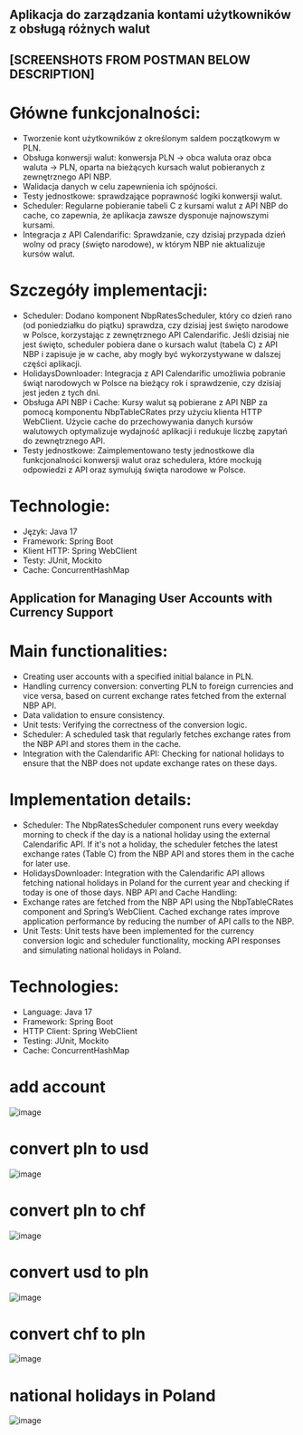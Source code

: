 ## Aplikacja do zarządzania kontami użytkowników z obsługą różnych walut

## [SCREENSHOTS FROM POSTMAN BELOW DESCRIPTION]

# Główne funkcjonalności:
- Tworzenie kont użytkowników z określonym saldem początkowym w PLN.
- Obsługa konwersji walut: konwersja PLN -> obca waluta oraz obca waluta -> PLN, oparta na bieżących kursach walut pobieranych z zewnętrznego API NBP.
- Walidacja danych w celu zapewnienia ich spójności.
- Testy jednostkowe: sprawdzające poprawność logiki konwersji walut.
- Scheduler: Regularne pobieranie tabeli C z kursami walut z API NBP do cache, co zapewnia, że aplikacja zawsze dysponuje najnowszymi kursami.
- Integracja z API Calendarific: Sprawdzanie, czy dzisiaj przypada dzień wolny od pracy (święto narodowe), w którym NBP nie aktualizuje kursów walut.

# Szczegóły implementacji:
- Scheduler: Dodano komponent NbpRatesScheduler, który co dzień rano (od poniedziałku do piątku) sprawdza, czy dzisiaj jest święto narodowe w Polsce, korzystając z zewnętrznego API Calendarific.
Jeśli dzisiaj nie jest święto, scheduler pobiera dane o kursach walut (tabela C) z API NBP i zapisuje je w cache, aby mogły być wykorzystywane w dalszej części aplikacji.
- HolidaysDownloader: Integracja z API Calendarific umożliwia pobranie świąt narodowych w Polsce na bieżący rok i sprawdzenie, czy dzisiaj jest jeden z tych dni.
- Obsługa API NBP i Cache: Kursy walut są pobierane z API NBP za pomocą komponentu NbpTableCRates przy użyciu klienta HTTP WebClient.
Użycie cache do przechowywania danych kursów walutowych optymalizuje wydajność aplikacji i redukuje liczbę zapytań do zewnętrznego API.
- Testy jednostkowe: Zaimplementowano testy jednostkowe dla funkcjonalności konwersji walut oraz schedulera, które mockują odpowiedzi z API oraz symulują święta narodowe w Polsce.

# Technologie:
- Język: Java 17
- Framework: Spring Boot
- Klient HTTP: Spring WebClient
- Testy: JUnit, Mockito
- Cache: ConcurrentHashMap
  
## Application for Managing User Accounts with Currency Support

# Main functionalities:
- Creating user accounts with a specified initial balance in PLN.
- Handling currency conversion: converting PLN to foreign currencies and vice versa, based on current exchange rates fetched from the external NBP API.
- Data validation to ensure consistency.
- Unit tests: Verifying the correctness of the conversion logic.
- Scheduler: A scheduled task that regularly fetches exchange rates from the NBP API and stores them in the cache.
- Integration with the Calendarific API: Checking for national holidays to ensure that the NBP does not update exchange rates on these days.

# Implementation details:
- Scheduler: The NbpRatesScheduler component runs every weekday morning to check if the day is a national holiday using the external Calendarific API.
If it's not a holiday, the scheduler fetches the latest exchange rates (Table C) from the NBP API and stores them in the cache for later use.
- HolidaysDownloader: Integration with the Calendarific API allows fetching national holidays in Poland for the current year and checking if today is one of those days.
NBP API and Cache Handling:
- Exchange rates are fetched from the NBP API using the NbpTableCRates component and Spring’s WebClient.
Cached exchange rates improve application performance by reducing the number of API calls to the NBP.
-  Unit Tests: Unit tests have been implemented for the currency conversion logic and scheduler functionality, mocking API responses and simulating national holidays in Poland.

# Technologies:
-  Language: Java 17
-  Framework: Spring Boot
-  HTTP Client: Spring WebClient
-  Testing: JUnit, Mockito
-  Cache: ConcurrentHashMap

  # add account
  
  ![image](https://github.com/user-attachments/assets/389c2aa4-00de-42f8-9338-696bcc0ca1fb)
  
  # convert pln to usd
  
  ![image](https://github.com/user-attachments/assets/23dc0829-d60e-42f3-b9a2-d38dc3a48f29)
  
  # convert pln to chf
  
  ![image](https://github.com/user-attachments/assets/bd960a28-9e62-47d5-9f25-8d5255b91220)
  
  # convert usd to pln
  
  ![image](https://github.com/user-attachments/assets/ec6d21ff-f347-46e4-8b5c-762ec0cd7f3b)
  
  # convert chf to pln
  
  ![image](https://github.com/user-attachments/assets/5ca4e88c-f8a6-4e90-a926-9aefcbd24dbd)
  
  # national holidays in Poland
  
  ![image](https://github.com/user-attachments/assets/501ea813-4d90-4484-9b7d-11d17e08d26b)


  




